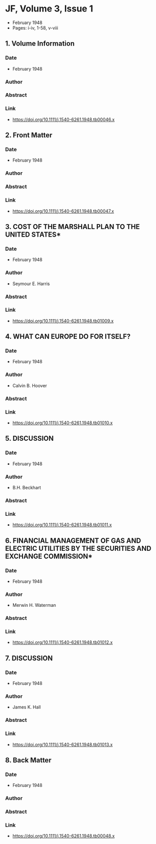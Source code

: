 # JF, Volume 3, Issue 1
- February 1948
- Pages: i-iv, 1-58, v-viii

## 1. Volume Information
### Date
- February 1948
### Author
### Abstract

### Link
- https://doi.org/10.1111/j.1540-6261.1948.tb00046.x

## 2. Front Matter
### Date
- February 1948
### Author
### Abstract

### Link
- https://doi.org/10.1111/j.1540-6261.1948.tb00047.x

## 3. COST OF THE MARSHALL PLAN TO THE UNITED STATES*
### Date
- February 1948
### Author
- Seymour E. Harris
### Abstract

### Link
- https://doi.org/10.1111/j.1540-6261.1948.tb01009.x

## 4. WHAT CAN EUROPE DO FOR ITSELF?
### Date
- February 1948
### Author
- Calvin B. Hoover
### Abstract

### Link
- https://doi.org/10.1111/j.1540-6261.1948.tb01010.x

## 5. DISCUSSION
### Date
- February 1948
### Author
- B.H. Beckhart
### Abstract

### Link
- https://doi.org/10.1111/j.1540-6261.1948.tb01011.x

## 6. FINANCIAL MANAGEMENT OF GAS AND ELECTRIC UTILITIES BY THE SECURITIES AND EXCHANGE COMMISSION*
### Date
- February 1948
### Author
- Merwin H. Waterman
### Abstract

### Link
- https://doi.org/10.1111/j.1540-6261.1948.tb01012.x

## 7. DISCUSSION
### Date
- February 1948
### Author
- James K. Hall
### Abstract

### Link
- https://doi.org/10.1111/j.1540-6261.1948.tb01013.x

## 8. Back Matter
### Date
- February 1948
### Author
### Abstract

### Link
- https://doi.org/10.1111/j.1540-6261.1948.tb00048.x

